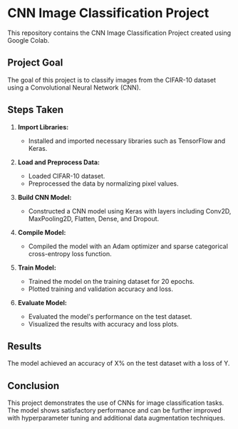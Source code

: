 # CNN Image Classification Project

This repository contains the CNN Image Classification Project created using Google Colab.

## Project Goal
The goal of this project is to classify images from the CIFAR-10 dataset using a Convolutional Neural Network (CNN).

## Steps Taken
1. **Import Libraries:**
   - Installed and imported necessary libraries such as TensorFlow and Keras.

2. **Load and Preprocess Data:**
   - Loaded CIFAR-10 dataset.
   - Preprocessed the data by normalizing pixel values.

3. **Build CNN Model:**
   - Constructed a CNN model using Keras with layers including Conv2D, MaxPooling2D, Flatten, Dense, and Dropout.

4. **Compile Model:**
   - Compiled the model with an Adam optimizer and sparse categorical cross-entropy loss function.

5. **Train Model:**
   - Trained the model on the training dataset for 20 epochs.
   - Plotted training and validation accuracy and loss.

6. **Evaluate Model:**
   - Evaluated the model's performance on the test dataset.
   - Visualized the results with accuracy and loss plots.

## Results
The model achieved an accuracy of X% on the test dataset with a loss of Y.

## Conclusion
This project demonstrates the use of CNNs for image classification tasks. The model shows satisfactory performance and can be further improved with hyperparameter tuning and additional data augmentation techniques.
